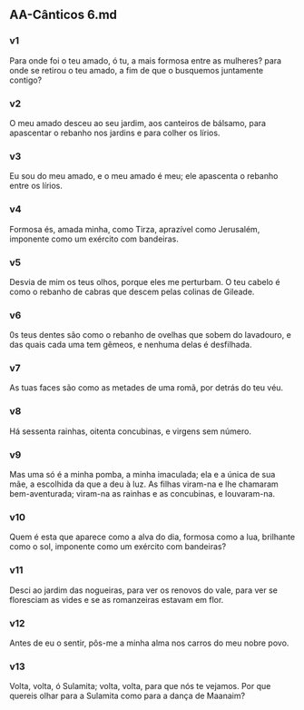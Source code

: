## AA-Cânticos 6.md
### v1
 Para onde foi o teu amado, ó tu, a mais formosa entre as mulheres? para onde se retirou o teu amado, a fim de que o busquemos juntamente contigo?
### v2
 O meu amado desceu ao seu jardim, aos canteiros de bálsamo, para apascentar o rebanho nos jardins e para colher os lírios.
### v3
 Eu sou do meu amado, e o meu amado é meu; ele apascenta o rebanho entre os lírios.
### v4
 Formosa és, amada minha, como Tirza, aprazível como Jerusalém, imponente como um exército com bandeiras.
### v5
 Desvia de mim os teus olhos, porque eles me perturbam. O teu cabelo é como o rebanho de cabras que descem pelas colinas de Gileade.
### v6
 0s teus dentes são como o rebanho de ovelhas que sobem do lavadouro, e das quais cada uma tem gêmeos, e nenhuma delas é desfilhada.
### v7
 As tuas faces são como as metades de uma romã, por detrás do teu véu.
### v8
 Há sessenta rainhas, oitenta concubinas, e virgens sem número.
### v9
 Mas uma só é a minha pomba, a minha imaculada; ela e a única de sua mãe, a escolhida da que a deu à luz. As filhas viram-na e lhe chamaram bem-aventurada; viram-na as rainhas e as concubinas, e louvaram-na.
### v10
 Quem é esta que aparece como a alva do dia, formosa como a lua, brilhante como o sol, imponente como um exército com bandeiras?
### v11
 Desci ao jardim das nogueiras, para ver os renovos do vale, para ver se floresciam as vides e se as romanzeiras estavam em flor.
### v12
 Antes de eu o sentir, pôs-me a minha alma nos carros do meu nobre povo.
### v13
 Volta, volta, ó Sulamita; volta, volta, para que nós te vejamos. Por que quereis olhar para a Sulamita como para a dança de Maanaim?
